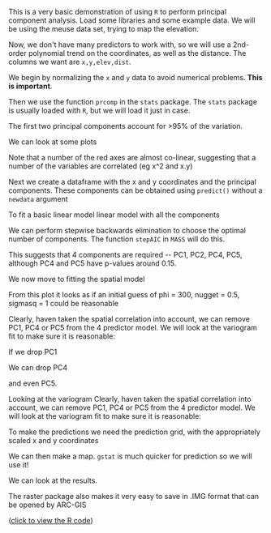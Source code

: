 
<!--roptions dev=png,fig.width=5,fig.height=5 -->
This is a very basic demonstration of using `R` to perform principal component analysis.
Load some libraries and some example data. We will be using the meuse data set, trying to map the elevation.

<!--begin.rcode md-data-explore
library(gstat)
data(meuse)
head(meuse)
## look at the elevation data
library(ggplot2)
ggplot(meuse,aes(x=x,y=y,size=elev)) + geom_point() + coord_equal() + scale_size('Elevation')
end.rcode-->



Now, we don't have many predictors to work with, so we will use a 2nd-order polynomial trend on the coordinates, as well as the distance.  The columns we want are `x,y,elev,dist`.

We begin by normalizing the `x` and `y` data to avoid numerical problems. **This is important**. 

<!--begin.rcode md-normalize-coordinates
meuse$norm_x <- with(meuse, (x- min(x)) / diff(range(x)))
meuse$norm_y <- with(meuse, (y- min(y)) / diff(range(y)))
end.rcode-->

Then we use the function `prcomp` in the `stats` package. The `stats` package is usually loaded with `R`, but we will load it just in case.

<!--begin.rcode md-run-pca
library(stats)
## derive the princical components model 
pr_model <- prcomp( ~ norm_x + norm_y + I(norm_x^2) + I(norm_y^2) + I(norm_x*norm_y) + dist, data =meuse)
summary(pr_model)
end.rcode-->

The first two principal components account for >95% of the variation.

We can look at some plots

<!--begin.rcode md-pca-plot 
 plot(pr_model, main = 'Results of PCA on meuse data set')
end.rcode-->

<!--begin.rcode md-pca-biplot 
 biplot(pr_model, main = 'Results of PCA on meuse data set')
end.rcode-->
Note that a number of the red axes are almost co-linear, suggesting that a number of the variables are correlated (eg x^2 and x.y)


Next we create a dataframe with the x and y coordinates and the principal components. These components can be obtained using `predict()` without a `newdata` argument

<!--begin.rcode md-predict-pca
## create the data.frame
meuse_pca <- data.frame(meuse[,c('x','y','elev')], predict(pr_model))
## look at it
head(meuse_pca)
end.rcode-->

To fit a basic linear model linear model with all the components 

<!--begin.rcode md-fit-lm
## create the formula
## this is short-cut to avoid lots of typing!
lm_formula <- as.formula(paste('elev ~', paste('PC',1:6, sep='', collapse='+')))
## check this is correct!
lm_formula
## fit the model
lm_pc_full <- lm(lm_formula, data = meuse_pca)
## summarize
summary(lm_pc_full)
end.rcode -->

We can perform stepwise backwards elimination to choose the optimal number of components. The function `stepAIC` in `MASS` will do this.

<!--begin.rcode md-stepwise
library(MASS)
step_model_lm <- stepAIC(lm_pc_full, trace = 0)
## set trace = 1 if you want to see what is happening
summary(step_model_lm)
end.rcode-->

This suggests that 4 components are required -- PC1, PC2, PC4, PC5, although PC4 and PC5 have p-values around 0.15. 

We now move to fitting the spatial model

<!--begin.rcode md-initial-variogram
## convert to geodata
pca_geodata <- as.geodata(meuse_pca, coord.cols= 1:2, data.col=3, covar.col=4:9)
## look at initial variogram
initial_variogram <- variog(pca_geodata, trend = ~ PC1 + PC2 + PC4 + PC5, uvec=20, messages = F)
plot(initial_variogram, pch = 19)
end.rcode-->

From this plot it looks as if an initial guess of phi = 300, nugget = 0.5, sigmasq = 1 could be reasonable

<!--begin.rcode md-fit-reml-spatial
reml_model <- likfit(pca_geodata, trend =  ~ PC1 + PC2 + PC4 + PC5, lik.method = 'REML', ini.cov.pars = c(1,300), nugget = 0.5, message = F )
## summarize (this is a bit ugly, but will work)
cov_pars <- reml_model$cov.pars
nugget <- reml_model$nugget
## get coefficients
coefficients <- reml_model$beta
## get standard errors
se_error <- sqrt(diag(reml_model$beta.var))
## get t values
t_value <- coefficients / se_error
## and probabilities
t_prob <- 2 * pt(-abs(t_value) ,df = (nrow(meuse_pca) - 6))
## make pretty
coef_mat <- cbind(coefficients,se_error,t_value,t_prob)
colnames(coef_mat) <- c("Estimate", "Std.Err", "t value", "Pr(>|t|)") 
rownames(coef_mat) <- c('(intercept)',paste('PC',c(1,2,4,5),sep=''))
printCoefmat(coef_mat)
## the variance components
paste('SigmaSq = ', round(cov_pars[1],3), ', Nugget = ', round(nugget,3), ', Phi = ', round(cov_pars[2],3))
end.rcode-->
Clearly, haven taken the spatial correlation into account, we can remove PC1, PC4 or PC5 from the 4 predictor model. We will look at the variogram fit to make sure it is reasonable:

<!--begin.rcode md-reml-variogram
## look at the variogram fit
reml_variogram <- variog(pca_geodata, data = apply(reml_model$model.components[,2:3],1,sum),uvec = 20, max.dist = 2000, messages = F)
plot(reml_variogram)
lines(reml_model)
end.rcode-->

If we drop PC1

<!--begin.rcode md-reml-step-1
reml_model_245 <- likfit(pca_geodata, trend =  ~  PC2 + PC4 + PC5, lik.method = 'REML', ini.cov.pars = c(1,300), nugget = 0.5, message = F )
## summarize (this is a bit ugly, but will work)
cov_pars <- reml_model_245$cov.pars
nugget <- reml_model_245$nugget
## get coefficients
coefficients <- reml_model_245$beta
## get standard errors
se_error <- sqrt(diag(reml_model_245$beta.var))
## get t values
t_value <- coefficients / se_error
## and probabilities
t_prob <- 2 * pt(-abs(t_value) ,df = (nrow(meuse_pca) - 5))
## make pretty
coef_mat <- cbind(coefficients,se_error,t_value,t_prob)
colnames(coef_mat) <- c("Estimate", "Std.Err", "t value", "Pr(>|t|)") 
rownames(coef_mat) <- c('(intercept)',paste('PC',c(2,4,5),sep=''))
printCoefmat(coef_mat)
paste('SigmaSq = ', round(cov_pars[1],3), ', Nugget = ', round(nugget,3), ', Phi = ', round(cov_pars[2],3))
end.rcode-->
We can drop PC4

<!--begin.rcode md-reml-step-2
reml_model_25 <- likfit(pca_geodata, trend =  ~  PC2 + PC5, lik.method = 'REML', ini.cov.pars = c(1,300), nugget = 0.5, message = F )
## summarize (this is a bit ugly, but will work)
cov_pars <- reml_model_25$cov.pars
nugget <- reml_model_25$nugget
## get coefficients
coefficients <- reml_model_25$beta
## get standard errors
se_error <- sqrt(diag(reml_model_25$beta.var))
## get t values
t_value <- coefficients / se_error
## and probabilities
t_prob <- 2 * pt(-abs(t_value) ,df = (nrow(meuse_pca) - 4))
## make pretty
coef_mat <- cbind(coefficients,se_error,t_value,t_prob)
colnames(coef_mat) <- c("Estimate", "Std.Err", "t value", "Pr(>|t|)") 
rownames(coef_mat) <- c('(intercept)',paste('PC',c(2,5),sep=''))
printCoefmat(coef_mat)
paste('SigmaSq = ', round(cov_pars[1],3), ', Nugget = ', round(nugget,3), ', Phi = ', round(cov_pars[2],3))
end.rcode-->

and even PC5.

<!--begin.rcode md-reml-step-3
reml_model_2 <- likfit(pca_geodata, trend =  ~  PC2, lik.method = 'REML', ini.cov.pars = c(1,300), nugget = 0.5, messages = F)
## summarize (this is a bit ugly, but will work)
cov_pars <- reml_model_2$cov.pars
nugget <- reml_model_2$nugget
## get coefficients
coefficients <- reml_model_2$beta
## get standard errors
se_error <- sqrt(diag(reml_model_2$beta.var))
## get t values
t_value <- coefficients / se_error
## and probabilities
t_prob <- 2 * pt(-abs(t_value) ,df = (nrow(meuse_pca) - 3))
## make pretty
coef_mat <- cbind(coefficients,se_error,t_value,t_prob)
colnames(coef_mat) <- c("Estimate", "Std.Err", "t value", "Pr(>|t|)") 
rownames(coef_mat) <- c('(intercept)',paste('PC',2,sep=''))
printCoefmat(coef_mat)
paste('SigmaSq = ', round(cov_pars[1],3), ', Nugget = ', round(nugget,3), ', Phi = ', round(cov_pars[2],3))
end.rcode-->

Looking at the variogram
Clearly, haven taken the spatial correlation into account, we can remove PC1, PC4 or PC5 from the 4 predictor model. We will look at the variogram fit to make sure it is reasonable:

<!--begin.rcode md-variogram-final
## look at the variogram fit
reml_variogram_2 <- variog(pca_geodata, data = apply(reml_model_2$model.components[,2:3],1,sum),uvec = 20, max.dist = 2000, messages = F)
plot(reml_variogram_2)
lines(reml_model_2)
end.rcode-->

To make the predictions we need the prediction grid, with the appropriately scaled x and y coordinates

<!--begin.rcode md-load-grid
## load the data
data(meuse.grid)
## normalize the x and y -- note we use the minima and difference in range from the sample data!
meuse.grid$norm_x <- (meuse.grid$x- min(meuse$x)) / diff(range(meuse$x))
meuse.grid$norm_y <- (meuse.grid$y- min(meuse$y)) / diff(range(meuse$y))
## the following is required because predict doesn't  parse formulae properly
meuse.grid[['I(norm_x^2)']] <- meuse.grid$norm_x^2
meuse.grid[['I(norm_y^2)']] <- meuse.grid$norm_y^2
meuse.grid[['I(norm_x * norm_y)']] <- meuse.grid$norm_x + meuse.grid$norm_y
## we then make the prediction of the principal components
pca_meuse_grid <- data.frame(meuse.grid[,c('x','y')], predict(pr_model, newdata = meuse.grid))
end.rcode-->

We can then make a map. `gstat` is much quicker for prediction so we will use it!

<!--begin.rcode md-predict
## convert to spatial objects
coordinates(meuse_pca) <- ~ x+y
## the grid is a grid!
gridded(pca_meuse_grid) <- ~ x+y
## convert the geoR model to gstat
reml_model_2_gstat <- as.vgm.variomodel(reml_model_2)
## krige (e-blup)
elevation_eblup <- krige(elev ~ PC2, meuse_pca, pca_meuse_grid, model =reml_model_2_gstat )
end.rcode-->

We can look at the results.

<!--begin.rcode md-eblup-plot
## to plot nicely use the raster package
library(raster)
## the e-blup
plot(raster(elevation_eblup, layer = 1), main = 'E-BLUP of elevation')
end.rcode-->
<!--begin.rcode md-pev-plot
## and prediction error variance
plot(raster(elevation_eblup, layer = 2), main = 'E-BLUP error variance')
end.rcode-->

The raster package also makes it very easy to save in .IMG format that can be opened by ARC-GIS

<!--begin.rcode eval = F
## save the e-blup
library(rgdal)
writeRaster(raster(elevation_eblup, layer = 1), filename = 'elev_eblup.IMG', format = 'HFA')
## and prediction error variance
writeRaster(raster(elevation_eblup, layer = 2), filename = 'elev_pev.IMG', format = 'HFA')
end.rcode-->


([click to view the R code](https://github.com/mnel/R_code/raw/master/examples/pca_knit_.R))


